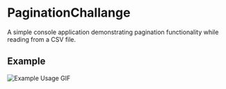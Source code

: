 # PaginationChallange
A simple console application demonstrating pagination functionality while reading from a CSV file.

## Example

![Example Usage GIF](https://i.imgur.com/oi9Ido9.gif)
